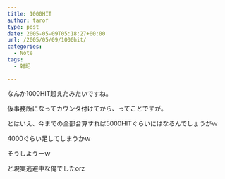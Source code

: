 ```yaml
---
title: 1000HIT
author: tarof
type: post
date: 2005-05-09T05:18:27+00:00
url: /2005/05/09/1000hit/
categories:
  - Note
tags:
  - 雑記

---
```

なんか1000HIT超えたみたいですね。
  
仮事務所になってカウンタ付けてから、ってことですが。

とはいえ、今までの全部合算すれば5000HITぐらいにはなるんでしょうがｗ

4000ぐらい足してしまうかｗ

そうしようーｗ

と現実逃避中な俺でしたorz